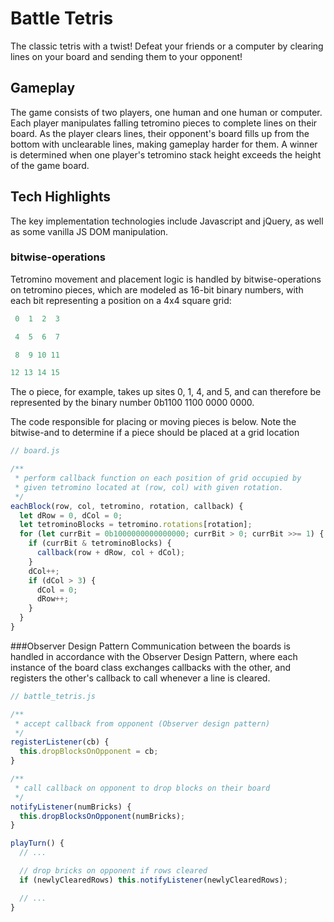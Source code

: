 # Battle Tetris
The classic tetris with a twist! Defeat your friends or a computer by clearing lines on your board
and sending them to your opponent!

## Gameplay
The game consists of two players, one human and one human or computer.
Each player manipulates falling tetromino pieces to complete lines on their board.
As the player clears lines, their opponent's board fills up from the bottom with
unclearable lines, making gameplay harder for them.
A winner is determined when one player's tetromino stack height exceeds the
height of the game board.

## Tech Highlights
The key implementation technologies include Javascript and jQuery, as well
as some vanilla JS DOM manipulation.

### bitwise-operations
Tetromino movement and placement logic is handled by bitwise-operations on
tetromino pieces, which are modeled as 16-bit binary numbers, with each
bit representing a position on a 4x4 square grid:

```javascript
 0  1  2  3

 4  5  6  7

 8  9 10 11

12 13 14 15
```

The o piece, for example, takes up sites 0, 1, 4, and 5, and can
therefore be represented by the binary number 0b1100 1100 0000 0000.

The code responsible for placing or moving pieces is below. Note the bitwise-and
to determine if a piece should be placed at a grid location

```javascript
// board.js

/**
 * perform callback function on each position of grid occupied by
 * given tetromino located at (row, col) with given rotation.
 */
eachBlock(row, col, tetromino, rotation, callback) {
  let dRow = 0, dCol = 0;
  let tetrominoBlocks = tetromino.rotations[rotation];
  for (let currBit = 0b1000000000000000; currBit > 0; currBit >>= 1) {
    if (currBit & tetrominoBlocks) {
      callback(row + dRow, col + dCol);
    }
    dCol++;
    if (dCol > 3) {
      dCol = 0;
      dRow++;
    }
  }
}
```

###Observer Design Pattern
Communication between the boards is handled in accordance with the Observer
Design Pattern, where each instance of the board class exchanges callbacks
with the other, and registers the other's callback to call whenever a line is
cleared.

```javascript
// battle_tetris.js

/**
 * accept callback from opponent (Observer design pattern)
 */
registerListener(cb) {
  this.dropBlocksOnOpponent = cb;
}

/**
 * call callback on opponent to drop blocks on their board
 */
notifyListener(numBricks) {
  this.dropBlocksOnOpponent(numBricks);
}

playTurn() {
  // ...

  // drop bricks on opponent if rows cleared
  if (newlyClearedRows) this.notifyListener(newlyClearedRows);

  // ...
}
```
